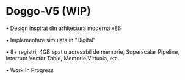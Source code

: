 # Doggo-V5 (WIP)

 • Design inspirat din arhitectura moderna x86

 • Implementare simulata in "Digital"
 
 • 8+ registri, 4GB spatiu adresabil de memorie, Superscalar Pipeline, Interrupt Vector Table, Memorie Virtuala, etc.

 • Work In Progress
